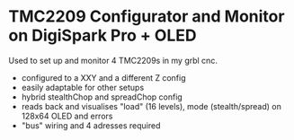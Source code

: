 # TMC2209 Configurator and Monitor on DigiSpark Pro + OLED

Used to set up and monitor 4 TMC2209s in my grbl cnc.

- configured to a XXY and a different Z config
- easily adaptable for other setups
- hybrid stealthChop and spreadChop config
- reads back and visualises "load" (16 levels), mode (stealth/spread) on 128x64 OLED and errors
- "bus" wiring and 4 adresses required

